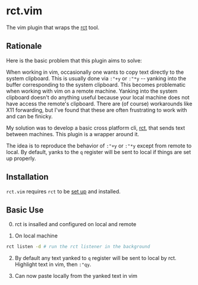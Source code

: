 # rct.vim

The vim plugin that wraps the [rct](https://github.com/jcocozza/rct) tool.

## Rationale

Here is the basic problem that this plugin aims to solve:

When working in vim, occasionally one wants to copy text directly to the system clipboard.
This is usually done via `:"+y` or `:"*y` -- yanking into the buffer corresponding to the system clipboard.
This becomes problematic when working with vim on a remote machine.
Yanking into the system clipboard doesn't do anything useful because your local machine does not have access the remote's clipboard.
There are (of course) workarounds like X11 forwarding, but I've found that these are often frustrating to work with and can be finicky.

My solution was to develop a basic cross platform cli, [rct](https://github.com/jcocozza/rct), that sends text between machines.
This plugin is a wrapper around it.

The idea is to reproduce the behavior of `:"+y` or `:"*y` except from remote to local.
By default, yanks to the `q` register will be sent to local if things are set up properly.

## Installation

`rct.vim` requires `rct` to be [set up](https://github.com/jcocozza/rct?tab=readme-ov-file#setup) and installed.

## Basic Use

0. rct is insalled and configured on local and remote

1. On local machine

```bash
rct listen -d # run the rct listener in the background
```

2. By default any text yanked to `q` register will be sent to local by rct. Highlight text in vim, then `:"qy`.

3. Can now paste locally from the yanked text in vim
